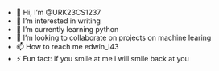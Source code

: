 - 👋 Hi, I’m @URK23CS1237
- 👀 I’m interested in writing
- 🌱 I’m currently learning python
- 💞️ I’m looking to collaborate on projects on machine learing
- 📫 How to reach me edwin_l43
- ⚡ Fun fact: if you smile at me i will smile back at you

<!---
URK23CS1237/URK23CS1237 is a ✨ special ✨ repository because its `README.md` (this file) appears on your GitHub profile.
You can click the Preview link to take a look at your changes.
--->
